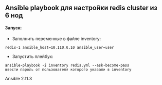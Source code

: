 ## Ansible playbook для настройки redis cluster из 6 нод

#### Запуск:
 - Заполнить переменные в файле inventory:

```
redis-1 ansible_host=10.110.0.10 ansible_user=user
```
 - Запустить плейбук:
```
ansible-playbook -i inventory redis.yml --ask-become-pass
ввести пароль от пользователя которого указали в inventory
```

Ansible 2.11.3